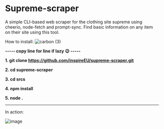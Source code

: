 # Supreme-scraper
A simple CLI-based web scraper for the clothing site supreme using cheerio, node-fetch and prompt-sync. Find basic information on any item on their site using this tool.

How to install:
![carbon (3)](https://user-images.githubusercontent.com/66625166/126554577-b2ec2500-753e-4251-a94a-c9a68e6babe5.png)

**----- copy line for line if lazy 😉 -----**

**1. git clone https://github.com/inspireEU/supreme-scraper.git**

**2. cd supreme-scraper**

**3. cd srcs**

**4. npm install**

**5. node .**

--------------------------------------------

In action:

![image](https://user-images.githubusercontent.com/66625166/126553978-40b74cef-865c-463d-8330-521335c5f4e1.png)




